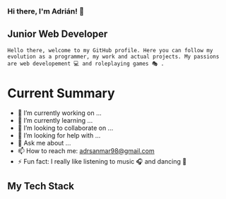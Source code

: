 ### Hi there, I'm Adrián! 👋

## Junior Web Developer
`Hello there, welcome to my GitHub profile.
Here you can follow my evolution as a programmer, my work and actual projects.
My passions are web developement 💻 and roleplaying games 🎭 .`

# Current Summary
- 🔭 I’m currently working on ...
- 🌱 I’m currently learning ...
- 👯 I’m looking to collaborate on ...
- 🤔 I’m looking for help with ...
- 💬 Ask me about ...
- 📫 How to reach me: adrsanmar98@gmail.com
- ⚡ Fun fact: I really like listening to music 🎧 and dancing 🕺

## My Tech Stack
